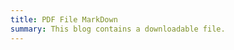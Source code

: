 ```yaml
---
title: PDF File MarkDown
summary: This blog contains a downloadable file.
---
```

<br />
<br />





<div style="text-align:center;">
<object data= "/img/state_holidays.pdf" type="application/pdf" width="100%" height="800px"></frame>
</div>


<br />